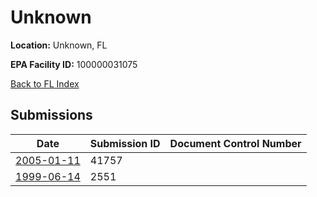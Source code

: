 # Unknown

**Location:** Unknown, FL

**EPA Facility ID:** 100000031075

[Back to FL Index](../../index.md)

## Submissions

| Date | Submission ID | Document Control Number |
|------|--------------|-------------------------|
| [2005-01-11](submissions/41757.md) | 41757 |  |
| [1999-06-14](submissions/2551.md) | 2551 |  |
